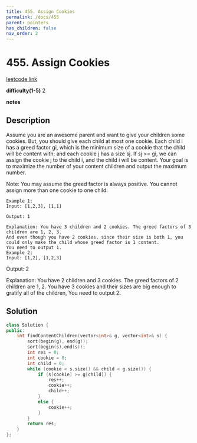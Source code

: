 ```yaml
---
title: 455. Assign Cookies
permalink: /docs/455
parent: pointers
has_children: false
nav_order: 2
---
```

# 455. Assign Cookies
[leetcode link](https://leetcode.com/problems/assign-cookies/)

**difficulty(1-5)** 
2

**notes**   


## Description
Assume you are an awesome parent and want to give your children some cookies. But, you should give each child at most one cookie. Each child i has a greed factor gi, which is the minimum size of a cookie that the child will be content with; and each cookie j has a size sj. If sj >= gi, we can assign the cookie j to the child i, and the child i will be content. Your goal is to maximize the number of your content children and output the maximum number.

Note:
You may assume the greed factor is always positive.
You cannot assign more than one cookie to one child.
```
Example 1:
Input: [1,2,3], [1,1]

Output: 1

Explanation: You have 3 children and 2 cookies. The greed factors of 3 children are 1, 2, 3. 
And even though you have 2 cookies, since their size is both 1, you could only make the child whose greed factor is 1 content.
You need to output 1.
Example 2:
Input: [1,2], [1,2,3]
```
Output: 2

Explanation: You have 2 children and 3 cookies. The greed factors of 2 children are 1, 2. 
You have 3 cookies and their sizes are big enough to gratify all of the children, 
You need to output 2.

## Solution
```c++
class Solution {
public:
    int findContentChildren(vector<int>& g, vector<int>& s) {
        sort(begin(g), end(g));
        sort(begin(s),end(s));
        int res = 0; 
        int cookie = 0;
        int child = 0;
        while (cookie < s.size() && child < g.size()) {
            if (s[cookie] >= g[child]) {
                res++;
                cookie++;
                child++;
            }
            else {
                cookie++;
            }
        }
        return res;
    }
};
```

<!-- 
Default label
{: .label }

Blue label
{: .label .label-blue }

Stable
{: .label .label-green }

New release
{: .label .label-purple }

Coming soon
{: .label .label-yellow }

Deprecated
{: .label .label-red } -->
